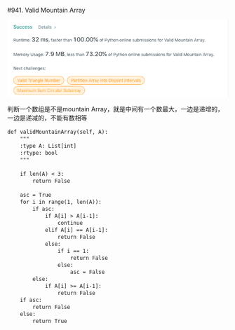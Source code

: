 #941. Valid Mountain Array

![avatar](https://github.com/AlexQianYi/Leetcode2019Winter/blob/master/屏幕快照%202019-02-08%20下午2.42.11.png)


判断一个数组是不是mountain Array，就是中间有一个数最大，一边是递增的，一边是递减的，不能有数相等

    def validMountainArray(self, A):
        """
        :type A: List[int]
        :rtype: bool
        """
        
        if len(A) < 3:
            return False
        
        asc = True
        for i in range(1, len(A)):
            if asc:
                if A[i] > A[i-1]:
                    continue
                elif A[i] == A[i-1]:
                    return False
                else:
                    if i == 1:
                        return False
                    else:
                        asc = False
            else:
                if A[i] >= A[i-1]:
                    return False
        if asc:
            return False
        else:
            return True